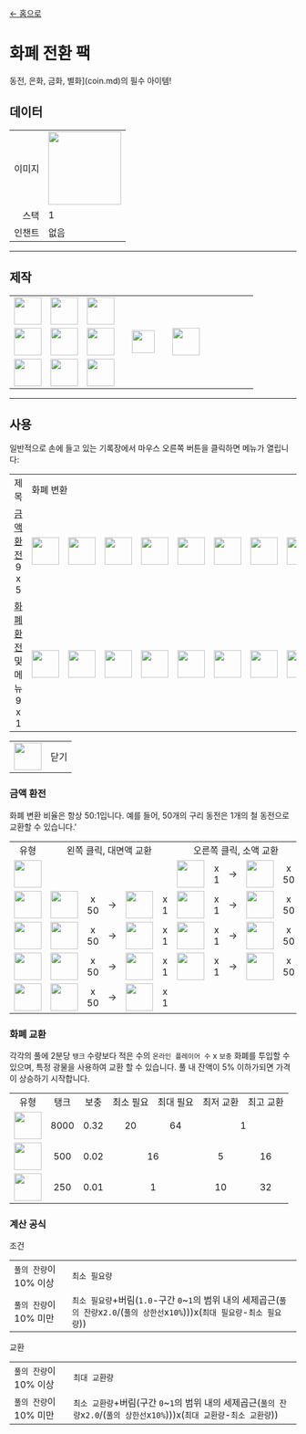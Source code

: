 [← 홈으로](../)
# 화폐 전환 팩
동전, 은화, 금화, 별화](coin.md)의 필수 아이템!

## 데이터
<table>
    <tr><td align="end">이미지</td><td><img src="https://i.imgur.com/txfuZLk.png" width="128"/></td></tr>
    <tr><td align="end">스택</td><td>1</td></tr>
    <tr><td align="end">인챈트</td><td>없음</td></tr>
</table>

---

## 제작
<table>
    <tr><td><img src="https://i.imgur.com/Nz7hGwj.png" width="48"/></td><td><img src="https://i.imgur.com/eEALL0c.png" width="48"/></td><td><img src="https://i.imgur.com/Nz7hGwj.png" width="48"/></td><td colspan="3"></td></tr>
    <tr><td><img src="https://i.imgur.com/eEALL0c.png" width="48"/></td><td><img src="https://i.imgur.com/cKD5158.png" width="48"/></td><td><img src="https://i.imgur.com/eEALL0c.png" width="48"/></td><td width="70" align="center"><img src="https://i.imgur.com/VE0KqIE.png" width="40"/></td><td><img src="https://i.imgur.com/txfuZLk.png" width="48"/></td><td width="70"></td></tr>
    <tr><td><img src="https://i.imgur.com/Nz7hGwj.png" width="48"/></td><td><img src="https://i.imgur.com/eEALL0c.png" width="48"/></td><td><img src="https://i.imgur.com/Nz7hGwj.png" width="48"/></td><td colspan="3"></td></tr>
</table>

---

## 사용
일반적으로 손에 들고 있는 기록장에서 마우스 오른쪽 버튼을 클릭하면 메뉴가 열립니다:  

<table>
    <tr><td align="center">제목</td><td colspan="9">화폐 변환</td></tr>
    <tr><td align="center"><a href="#금액 환전">금액 환전</a><br/>9 x 5</td><td><img src="https://i.imgur.com/wl43BjZ.png" width="48"/></td><td><img src="https://i.imgur.com/wl43BjZ.png" width="48"/></td><td><img src="https://i.imgur.com/QH7Uv3m.png" width="48"/></td><td><img src="https://i.imgur.com/UA6ZVdH.png" width="48"/></td><td><img src="https://i.imgur.com/Rl6yWlF.png" width="48"/></td><td><img src="https://i.imgur.com/GGSuwRm.png" width="48"/></td><td><img src="https://i.imgur.com/65U3Pl9.png" width="48"/></td><td><img src="https://i.imgur.com/k9kSZd8.png" width="48"/></td><td><img src="https://i.imgur.com/wl43BjZ.png" width="48"/></td></tr>
    <tr><td align="center"><a href="#화폐 환전">화폐 환전</a> 및 메뉴<br/>9 x 1</td><td><img src="https://i.imgur.com/27FH0FO.png" width="48"/></td><td><img src="https://i.imgur.com/qKVtU7P.png" width="48"/></td><td><img src="https://i.imgur.com/p7vVzp7.png" width="48"/></td><td><img src="https://i.imgur.com/wl43BjZ.png" width="48"/></td><td><img src="https://i.imgur.com/wl43BjZ.png" width="48"/></td><td><img src="https://i.imgur.com/wl43BjZ.png" width="48"/></td><td><img src="https://i.imgur.com/wl43BjZ.png" width="48"/></td><td><img src="https://i.imgur.com/wl43BjZ.png" width="48"/></td><td><img src="https://i.imgur.com/sAwvuIi.png" width="48"/></td></tr>
</table>

<table>
    <tr><td align="center"><img src="https://i.imgur.com/sAwvuIi.png" width="48"/></td><td>닫기</td></tr>
</table>

### 금액 환전
화폐 변환 비율은 항상 50:1입니다. 예를 들어, 50개의 구리 동전은 1개의 철 동전으로 교환할 수 있습니다.'

<table>
    <tr><td align="center" width="120">유형</td><td align="center" colspan="5">왼쪽 클릭, 대면액 교환</td><td align="center" colspan="5">오른쪽 클릭, 소액 교환</td></tr>
    <tr><td align="center"><img src="https://i.imgur.com/UA6ZVdH.png" width="48"/></td><td colspan="5"></td><td><img src="https://i.imgur.com/Rl6yWlF.png" width="48"/></td><td align="center">x 1</td><td align="center">→</td><td><img src="https://i.imgur.com/UA6ZVdH.png" width="48"/></td><td align="center">x 50</td></tr>
    <tr><td align="center"><img src="https://i.imgur.com/Rl6yWlF.png" width="48"/></td><td><img src="https://i.imgur.com/UA6ZVdH.png" width="48"/></td><td align="center">x 50</td><td align="center">→</td><td><img src="https://i.imgur.com/Rl6yWlF.png" width="48"/></td><td align="center">x 1</td><td><img src="https://i.imgur.com/GGSuwRm.png" width="48"/></td><td align="center">x 1</td><td align="center">→</td><td><img src="https://i.imgur.com/Rl6yWlF.png" width="48"/></td><td align="center">x 50</td></tr>
    <tr><td align="center"><img src="https://i.imgur.com/GGSuwRm.png" width="48"/></td><td><img src="https://i.imgur.com/Rl6yWlF.png" width="48"/></td><td align="center">x 50</td><td align="center">→</td><td><img src="https://i.imgur.com/GGSuwRm.png" width="48"/></td><td align="center">x 1</td><td><img src="https://i.imgur.com/65U3Pl9.png" width="48"/></td><td align="center">x 1</td><td align="center">→</td><td><img src="https://i.imgur.com/GGSuwRm.png" width="48"/></td><td align="center">x 50</td></tr>
    <tr><td align="center"><img src="https://i.imgur.com/65U3Pl9.png" width="48"/></td><td><img src="https://i.imgur.com/GGSuwRm.png" width="48"/></td><td align="center">x 50</td><td align="center">→</td><td><img src="https://i.imgur.com/65U3Pl9.png" width="48"/></td><td align="center">x 1</td><td><img src="https://i.imgur.com/k9kSZd8.png" width="48"/></td><td align="center">x 1</td><td align="center">→</td><td><img src="https://i.imgur.com/65U3Pl9.png" width="48"/></td><td align="center">x 50</td></tr>
    <tr><td align="center"><img src="https://i.imgur.com/k9kSZd8.png" width="48"/></td><td><img src="https://i.imgur.com/65U3Pl9.png" width="48"/></td><td align="center">x 50</td><td align="center">→</td><td><img src="https://i.imgur.com/k9kSZd8.png" width="48"/></td><td align="center">x 1</td><td colspan="5"></td></tr>
</table>

### 화폐 교환
각각의 풀에 2분당 `탱크` 수량보다 적은 수의 `온라인 플레이어 수` x `보충` 화폐를 투입할 수 있으며, 특정 광물을 사용하여 교환 할 수 있습니다. 풀 내 잔액이 5% 이하가되면 가격이 상승하기 시작합니다.

<table>
    <tr><td align="center">유형</td><td align="center">탱크</td><td align="center">보충</td><td align="center">최소 필요</td><td align="center">최대 필요</td><td align="center">최저 교환</td><td align="center">최고 교환</td></tr>
    <tr><td align="center"><img src="https://i.imgur.com/27FH0FO.png" width="48"/></td><td align="center">8000</td><td align="center">0.32</td><td align="center">20</td><td align="center">64</td><td align="center" colspan="2">1</td></tr>
    <tr><td align="center"><img src="https://i.imgur.com/qKVtU7P.png" width="48"/></td><td align="center">500</td><td align="center">0.02</td><td align="center" colspan="2">16</td><td align="center">5</td><td align="center">16</td></tr>
    <tr><td align="center"><img src="https://i.imgur.com/p7vVzp7.png" width="48"/></td><td align="center">250</td><td align="center">0.01</td><td align="center" colspan="2">1</td><td align="center">10</td><td align="center">32</td></tr>
</table>

### 계산 공식
조건

<table>
    <tr><td><code>풀의 잔량</code>이 10% 이상</td><td><code>최소 필요량</code></td></tr>
    <tr><td><code>풀의 잔량</code>이 10% 미만</td><td><code>최소 필요량</code>+버림(<code>1.0</code>-구간 <code>0</code>~<code>1</code>의 범위 내의 세제곱근(<code>풀의 잔량</code>x<code>2.0</code>/(<code>풀의 상한선</code>x<code>10%</code>)))x(<code>최대 필요량</code>-<code>최소 필요량</code>))</td></tr>
</table>

교환

<table>
    <tr><td><code>풀의 잔량</code>이 10% 이상</td><td><code>최대 교환량</code></td></tr>
    <tr><td><code>풀의 잔량</code>이 10% 미만</td><td><code>최소 교환량</code>+버림(구간 <code>0</code>~<code>1</code>의 범위 내의 세제곱근(<code>풀의 잔량</code>x<code>2.0</code>/(<code>풀의 상한선</code>x<code>10%</code>)))x(<code>최대 교환량</code>-<code>최소 교환량</code>))</td></tr>
</table>